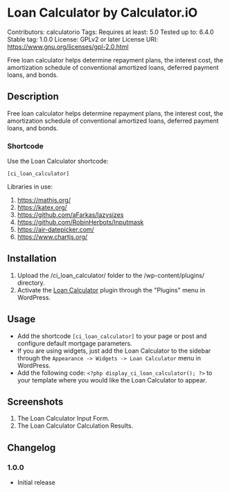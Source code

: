 # Loan Calculator by Calculator.iO
Contributors: calculatorio
Tags: 
Requires at least: 5.0
Tested up to: 6.4.0
Stable tag: 1.0.0
License: GPLv2 or later
License URI: https://www.gnu.org/licenses/gpl-2.0.html

Free loan calculator helps determine repayment plans, the interest cost, the amortization schedule of conventional amortized loans, deferred payment loans, and bonds.

## Description

Free loan calculator helps determine repayment plans, the interest cost, the amortization schedule of conventional amortized loans, deferred payment loans, and bonds.

### Shortcode

Use the Loan Calculator shortcode:

`[ci_loan_calculator]`

Libraries in use:
1. https://mathjs.org/
2. https://katex.org/
3. https://github.com/aFarkas/lazysizes
4. https://github.com/RobinHerbots/Inputmask
5. https://air-datepicker.com/
6. https://www.chartjs.org/

## Installation

1. Upload the /ci_loan_calculator/ folder to the /wp-content/plugins/ directory.
2. Activate the [Loan Calculator](https://www.calculator.io/loan-calculator/ "Loan Calculator Homepage") plugin through the "Plugins" menu in WordPress.

## Usage
* Add the shortcode `[ci_loan_calculator]` to your page or post and configure default mortgage parameters.
* If you are using widgets, just add the Loan Calculator to the sidebar through the `Appearance -> Widgets -> Loan Calculator` menu in WordPress.
* Add the following code: `<?php display_ci_loan_calculator(); ?>` to your template where you would like the Loan Calculator to appear.

## Screenshots
1. The Loan Calculator Input Form.
2. The Loan Calculator Calculation Results.

## Changelog

### 1.0.0
* Initial release
